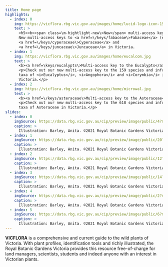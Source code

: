 ```yaml
---
title: Home page
highlights:
  - index: 0
    img: https://vicflora.rbg.vic.gov.au/images/home/lucid-logo-icon-150.png
    text: >
      <h5><b><span class=\m-hightlight-new\>New</span> multi-access keys</b></h5>
      New multi-access keys to <a href=\/keys/fabaceae\>Fabaceae</a> (excl. Acacia),
      <a href=\/keys/cyperaceae\>Cyperaceae</a> and  
      <a href=\/keys/juncaceae\>Juncaceae</a> in Victoria.
  - index: 1
    img: https://vicflora.rbg.vic.gov.au/images/home/eucalcom.jpg
    text: >
      <b><a href=\keys/eucalypts\>Multi-access key to the Eucalypts</a></b>
      <p>Check out our new multi-access key to the 159 species and infraspecific 
      taxa of <i>Eucalyptus</i>, <i>Angophora</i> and <i>Corymbia</i> in 
      Victoria.</p>
  - index: 2
    img: https://vicflora.rbg.vic.gov.au/images/home/microwal.jpg
    text: >
      <b><a href=\/keys/asteraceae\>Multi-access key to the Asteraceae</a></b> 
      <p>Check out our new multi-access key to the 618 species and infraspecific 
      taxa of Asteraceae in Victoria.</p>
slides:
  - index: 0
    imgSource: https://data.rbg.vic.gov.au/cip/preview/image/public/4?maxsize=600
    caption: >
      Illustration: Barley, Anita. ©2021 Royal Botanic Gardens Victoria. CC BY-NC-SA 4.0.
  - index: 1
    imgSource: https://data.rbg.vic.gov.au/cip/preview/image/public/20?maxsize=600
    caption: >
      Illustration: Barley, Anita. ©2021 Royal Botanic Gardens Victoria. CC BY-NC-SA 4.0.
  - index: 2
    imgSource: https://data.rbg.vic.gov.au/cip/preview/image/public/12?maxsize=600
    caption: >
      Illustration: Barley, Anita. ©2021 Royal Botanic Gardens Victoria. CC BY-NC-SA 4.0.
  - index: 3
    imgSource: https://data.rbg.vic.gov.au/cip/preview/image/public/14?maxsize=600
    caption: >
      Illustration: Barley, Anita. ©2021 Royal Botanic Gardens Victoria. CC BY-NC-SA 4.0.
  - index: 4
    imgSource: https://data.rbg.vic.gov.au/cip/preview/image/public/2?maxsize=600
    caption: >
      Illustration: Barley, Anita. ©2021 Royal Botanic Gardens Victoria. CC BY-NC-SA 4.0.
  - index: 5
    imgSource: https://data.rbg.vic.gov.au/cip/preview/image/public/6?maxsize=600
    caption: >
      Illustration: Barley, Anita. ©2021 Royal Botanic Gardens Victoria. CC BY-NC-SA 4.0.
---
```


**VICFLORA** is a comprehensive and current guide to the wild plants of
Victoria. With plant profiles, identification tools and richly illustrated, the
Royal Botanic Gardens Victoria provides this resource free-of-charge for land
managers, scientists, students and indeed anyone with an interest in Victorian
plants.
